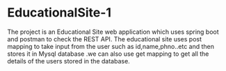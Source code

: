 # EducationalSite-1

The project is an Educational Site web application which uses spring boot and postman to check the REST API.
The educational site uses post mapping to take input from the user such as id,name,phno..etc and then stores it in Mysql database 
.we can also use get mapping to get all the details of the users stored in the database.
